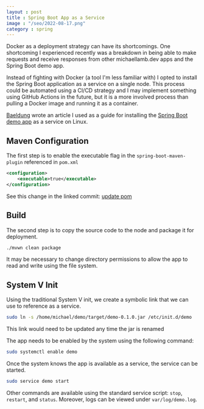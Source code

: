 ```yaml
---
layout : post
title : Spring Boot App as a Service
image : "/seo/2022-08-17.png"
category : spring
---
```


Docker as a deployment strategy can have its shortcomings. One shortcoming I experienced recently was a breakdown in being able to make requests and receive responses from other michaellamb.dev apps and the Spring Boot demo app.

Instead of fighting with Docker (a tool I'm less familiar with) I opted to install the Spring Boot application as a service on a single node. This process could be automated using a CI/CD strategy and I may implement something using GitHub Actions in the future, but it is a more involved process than pulling a Docker image and running it as a container.

[Baeldung][baeldung] wrote an article I used as a guide for installing the [Spring Boot demo app][demo] as a service on Linux.

## Maven Configuration

The first step is to enable the executable flag in the `spring-boot-maven-plugin` referenced in `pom.xml`

```xml
<configuration>
    <executable>true</executable>
</configuration>
```

See this change in the linked commit: [update pom][update-pom]

## Build

The second step is to copy the source code to the node and package it for deployment.

```bash
./mvwn clean package
```

It may be necessary to change directory permissions to allow the app to read and write using the file system.

## System V Init

Using the traditional System V init, we create a symbolic link that we can use to reference as a service.

```bash
sudo ln -s /home/michael/demo/target/demo-0.1.0.jar /etc/init.d/demo
```

This link would need to be updated any time the jar is renamed

The app needs to be enabled by the system using the following command:

```bash
sudo systemctl enable demo
```

Once the system knows the app is available as a service, the service can be started.

```bash
sudo service demo start
```

Other commands are available using the standard service script: `stop`, `restart`, and `status`. Moreover, logs can be viewed under `var/log/demo.log`.

[baeldung]:https://www.baeldung.com/spring-boot-app-as-a-service
[demo]:https://github.com/michaellambgelo/demo
[update-pom]:https://github.com/michaellambgelo/demo/commit/c8e42bad5eb8a901e68fdc0398582ce9bf41a450
